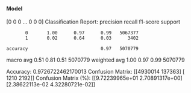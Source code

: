 #### Model
[0 0 0 ... 0 0 0]
Classification Report:
              precision    recall  f1-score   support

           0       1.00      0.97      0.99   5067377
           1       0.02      0.64      0.03      3402

    accuracy                           0.97   5070779
   macro avg       0.51      0.81      0.51   5070779
weighted avg       1.00      0.97      0.99   5070779

Accuracy: 0.9726722462170013
Confusion Matrix:
[[4930014  137363]
 [   1210    2192]]
Confusion Matrix (%):
[[9.72239965e+01 2.70891317e+00]
 [2.38622113e-02 4.32280721e-02]]
